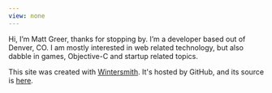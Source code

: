 ```yaml
---
view: none
---
```

Hi, I’m Matt Greer, thanks for stopping by. I’m a developer based out of Denver, CO. I am mostly interested in web related technology, 
but also dabble in games, Objective-C and startup related topics.  
  
This site was created with [Wintersmith](http://wintersmith.io/). It's hosted by GitHub, and its source is [here](https://github.com/city41/blog).


